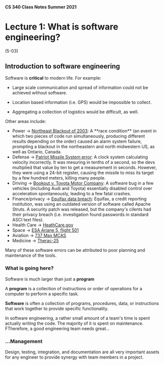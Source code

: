 #### CS 340 Class Notes Summer 2021

# Lecture 1: What is software engineering?

(5-03)

## Introduction to software engineering

Software is **critical** to modern life. For example:

- Large scale communication and spread of information could not be achieved without software.

- Location based information (i.e. GPS) would be impossible to collect.

- Aggregating a collection of logistics would be difficult, as well.

Other areas include:

- Power -> <a href="https://en.wikipedia.org/wiki/Northeast\_blackout\_of\_2003#Causes">Northeast Blackout of 2003</a>: A \*\*race condition\*\* (an event in which two pieces of code run simultaneously, producing different results depending on the order) caused an alarm system failure, prompting a blackout in the northeastern and north midwestern US, as well as Ontario, Canada.
- Defense -> <a href="https://en.wikipedia.org/wiki/MIM-104\_Patriot#Failure\_at\_Dhahran">Patriot Missile System error</a>: A clock system calculating velocity incorrectly. It was mesuring in tenths of a second, so the devs multiplied that value by ten to get a measurement in seconds. However, they were using a 24-bit register, causing the missile to miss its target by a few hundred meters, killing many people.
- Driving -> <a href="https://en.wikipedia.org/wiki/Sudden\_unintended\_acceleration#Sudden\_acceleration\_in\_Toyota\_vehicles">Bookout v. Toyota Motor Company</a>: A software bug in a few vehicles (including Audi and Toyota) essentially disabled control over acceleration spontaneously, leading to a few fatal crashes.
- Finance/privacy -> <a href="https://en.wikipedia.org/wiki/2017\_Equifax\_data\_breach/a">Equifax data breach</a>: Equifax, a credit reporting institution, was using an outdated version of software called Apache Struts. A security patch was released, but the company's cilents had their privacy breach (i.e. investigation found passwords in standard ASCI text files).
- Health Care -> <a href="https://en.wikipedia.org/wiki/HealthCare.gov#Concerns\_about\_the\_website">HeathCare.gov</a>
- Space -> <a href="https://en.wikipedia.org/wiki/Cluster\_(spacecraft)#Launch\_failure"> ESA Ariane 5, flight 501</a>
- Aviation -> <a href="https://en.wikipedia.org/wiki/Maneuvering\_Characteristics\_Augmentation\_System#Scrutiny">737 Max MCAS</a>
- Medicine -> <a href="https://en.wikipedia.org/wiki/Therac-25#Problem\_description">Therac-25</a>

Many of these software errors can be attributed to poor planning and maintenance of the tools.

### What is going here?

Software is much larger than just a **program**

A **program** is a collection of instructions or order of operations for a computer to perform a specific task.

**Software** is often a collection of programs, procedures, data, or instructions that work together to provide specific functionality. 

In software engineering, a rather small amount of a team's time is spent actually writing the code. The majority of it is spent on maintenance. FTherefore, a good engineering team needs great...

### ...Management

Design, testing, integration, and documentation are all very important assets for any engineer to provide synergy with team members in a project.